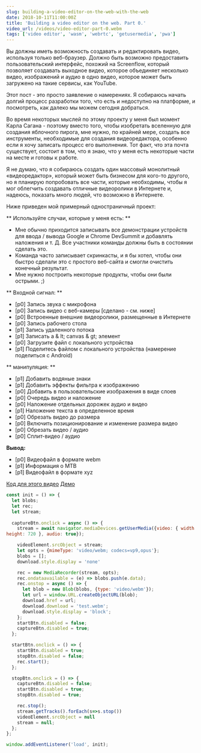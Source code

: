 ```yaml
---
slug: building-a-video-editor-on-the-web-with-the-web
date: 2018-10-11T11:00:00Z
title: 'Building a video editor on the web. Part 0.'
video_url: /videos/video-editor-part-0.webm
tags: ['video editor', 'wasm', 'webrtc', 'getusermedia', 'pwa']
---
```



Вы должны иметь возможность создавать и редактировать видео, используя только веб-браузер. Должно быть возможно предоставить пользовательский интерфейс, похожий на Screenflow, который позволяет создавать выходное видео, которое объединяет несколько видео, изображений и аудио в одно видео, которое может быть загружено на такие сервисы, как YouTube.

Этот пост - это просто заявление о намерениях. Я собираюсь начать долгий процесс разработки того, что есть и недоступно на платформе, и посмотреть, как далеко мы можем сегодня добраться.

Во время некоторых мыслей по этому проекту у меня был момент Карла Сагана - поэтому вместо того, чтобы изобретать вселенную для создания яблочного пирога, мне нужно, по крайней мере, создать все инструменты, необходимые для создания видеоредактора, особенно если я хочу записать процесс его выполнения. Тот факт, что эта почта существует, состоит в том, что я знаю, что у меня есть некоторые части на месте и готовы к работе.

Я не думаю, что я собираюсь создать один массовый монолитный «видеоредактор», который может быть бизнесом для кого-то другого, но я планирую попробовать все части, которые необходимы, чтобы я мог облегчить создавать отличные видеоролики в Интернете и, надеюсь, показать много людей, что возможно в Интернете.

Ниже приведен мой примерный одностраничный проект:


** Используйте случаи, которые у меня есть: **


* Мне обычно приходится записывать все демонстрации устройств для ввода / вывода Google и Chrome DevSummit и добавлять наложения и т. Д. Все участники команды должны быть в состоянии сделать это.
* Команда часто записывает скринкасты, и я бы хотел, чтобы они быстро сделали это с простого веб-сайта и смогли очистить конечный результат.
* Мне нужно построить некоторые продукты, чтобы они были острыми. ;)


** Входной сигнал: **


* [p0] Запись звука с микрофона
* [p0] Запись видео с веб-камеры [сделано - см. ниже]
* [p0] Встроенные внешние видеоролики, размещенные в Интернете
* [p0] Запись рабочего стола
* [p1] Запись удаленного потока
* [p1] Записать a & lt; canvas & gt; элемент
* [p0] Загрузите файл с локального устройства
* [p1] Поделитесь файлом с локального устройства (намерение поделиться с Android)


** манипуляция: **


* [p1] Добавить водяные знаки
* [p1] Добавить эффекты фильтра к изображению
* [p0] Добавить в пользовательские изображения в виде слоев
* [p0] Очередь видео и наложение
* [p0] Наложение отдельных дорожек аудио и видео
* [p1] Наложение текста в определенное время
* [p0] Обрезать видео до размера
* [p0] Включить позиционирование и изменение размера видео
* [p0] Обрезать видео / аудио
* [p0] Сплит-видео / аудио


**Вывод:**


* [p0] Видеофайл в формате webm
* [p1] Информация о MTB
* [p1] Видеофайл в формате xyz

[Код для этого видео](https://glitch.com/edit/\#!/camera-recorder?path=script.js:1:0) [Демо](https://camera-recorder.glitch.me/)


```javascript  
const init = () => {  
  let blobs;  
  let rec;  
  let stream;  
    
  captureBtn.onclick = async () => {  
    stream = await navigator.mediaDevices.getUserMedia({video: { width: 1280, 
height: 720 }, audio: true});

    videoElement.srcObject = stream;  
    let opts = {mimeType: 'video/webm; codecs=vp9,opus'};  
    blobs = [];  
    download.style.display = 'none'

    rec = new MediaRecorder(stream, opts);  
    rec.ondataavailable = (e) => blobs.push(e.data);  
    rec.onstop = async () => {  
      let blob = new Blob(blobs, {type: 'video/webm'});  
      let url = window.URL.createObjectURL(blob);  
      download.href = url;  
      download.download = 'test.webm';  
      download.style.display = 'block';  
    };  
    startBtn.disabled = false;  
    captureBtn.disabled = true;  
  };

  startBtn.onclick = () => {  
    startBtn.disabled = true;  
    stopBtn.disabled = false;  
    rec.start();  
  };

  stopBtn.onclick = () => {  
    captureBtn.disabled = false;  
    startBtn.disabled = true;  
    stopBtn.disabled = true;

    rec.stop();  
    stream.getTracks().forEach(s=>s.stop())  
    videoElement.srcObject = null  
    stream = null;  
  };  
};

window.addEventListener('load', init);  
```

